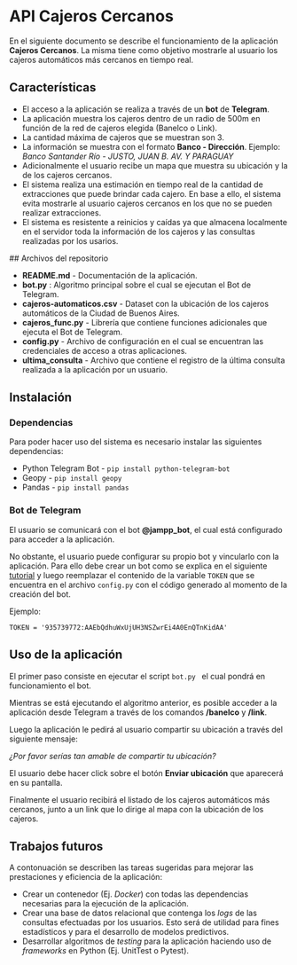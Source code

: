 # API Cajeros Cercanos
En el siguiente documento se describe el funcionamiento de la aplicación **Cajeros Cercanos**. La misma tiene como objetivo mostrarle al usuario los cajeros automáticos más cercanos en tiempo real.

## Características
* El acceso a la aplicación se realiza a través de un **bot** de **Telegram**.
* La aplicación muestra los cajeros dentro de un radio de 500m en función de la red de cajeros elegida (Banelco o Link).
* La cantidad máxima de cajeros que se muestran son 3.
* La información se muestra con el formato **Banco - Dirección**. Ejemplo: *Banco Santander Río - JUSTO, JUAN B. AV. Y PARAGUAY* 
* Adicionalmente el usuario recibe un mapa que muestra su ubicación y la de los cajeros cercanos.
* El sistema realiza una estimación en tiempo real de la cantidad de extracciones que puede brindar cada cajero. En base a ello, el sistema evita mostrarle al usuario cajeros cercanos en los que no se pueden realizar extracciones.
* El sistema es resistente a reinicios y caídas ya que almacena localmente en el servidor toda la información de los cajeros y las consultas realizadas por los usarios.

## Archivos del repositorio
* **README.md** - Documentación de la aplicación.
* **bot.py** : Algoritmo principal sobre el cual se ejecutan el Bot de Telegram.
* **cajeros-automaticos.csv** - Dataset con la ubicación de los cajeros automáticos de la Ciudad de Buenos Aires.
* **cajeros_func.py** - Librería que contiene funciones adicionales que ejecuta el Bot de Telegram.
* **config.py** - Archivo de configuración en el cual se encuentran las credenciales de acceso a otras aplicaciones.
* **ultima_consulta** - Archivo que contiene el registro de la última consulta realizada a la aplicación por un usuario.

## Instalación

### Dependencias
Para poder hacer uso del sistema es necesario instalar las siguientes dependencias:

* Python Telegram Bot - `pip install python-telegram-bot `
* Geopy - `pip install geopy `
* Pandas - `pip install pandas`


### Bot de Telegram
El usuario se comunicará con el bot **@jampp_bot**, el cual está configurado para acceder a la aplicación. 

No obstante, el usuario puede configurar su propio bot y vincularlo con la aplicación. Para ello debe crear un bot como se explica en el siguiente [tutorial](https://core.telegram.org/bots) y luego reemplazar el contenido de la variable `TOKEN` que se encuentra en el archivo `config.py` con el código generado al momento de la creación del bot.

Ejemplo:

`TOKEN = '935739772:AAEbQdhuWxUjUH3NSZwrEi4A0EnQTnKidAA'`


## Uso de la aplicación
El primer paso consiste en ejecutar el script `bot.py ` el cual pondrá en funcionamiento el bot.

Mientras se está ejecutando el algoritmo anterior, es posible acceder a la aplicación desde Telegram a través de los comandos **/banelco** y **/link**.

Luego la aplicación le pedirá al usuario compartir su ubicación a través del siguiente mensaje: 

*¿Por favor serías tan amable de compartir tu ubicación?*

El usuario debe hacer click sobre el botón **Enviar ubicación** que aparecerá en su pantalla.

Finalmente el usuario recibirá el listado de los cajeros automáticos más cercanos, junto a un link que lo dirige al mapa con la ubicación de los cajeros. 

## Trabajos futuros
 A contonuación se describen las tareas sugeridas para mejorar las prestaciones y eficiencia de la aplicación:
 
 * Crear un contenedor (Ej. *Docker*) con todas las dependencias necesarias para la ejecución de la aplicación.
 * Crear una base de datos relacional que contenga los *logs* de las consultas efectuadas por los usuarios. Esto será de utilidad para fines estadísticos y para el desarrollo de modelos predictivos.
 * Desarrollar algoritmos de *testing* para la aplicación haciendo uso de *frameworks* en Python (Ej. UnitTest o Pytest).
 


